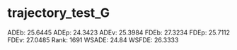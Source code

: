 # trajectory_test_G

ADEb: 25.6445
ADEp: 24.3423
ADEv: 25.3984
FDEb: 27.3234
FDEp: 25.7112
FDEv: 27.0485
Rank: 1691
WSADE: 24.84
WSFDE: 26.3333